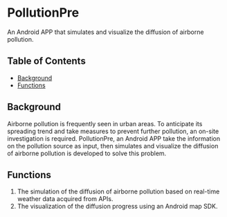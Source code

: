 # PollutionPre
An Android APP that simulates and visualize the diffusion of airborne pollution.

## Table of Contents
- [Background](#background)
- [Functions](#functions)

## Background
Airborne pollution is frequently seen in urban areas. To anticipate its spreading trend and take measures to prevent further pollution, an on-site investigation is required. PollutionPre, an Android APP take the information on the pollution source as input, then simulates and visualize the diffusion of airborne pollution is developed to solve this problem.

## Functions
1. The simulation of the diffusion of airborne pollution based on real-time weather data acquired from APIs.
2. The visualization of the diffusion progress using an Android map SDK.

